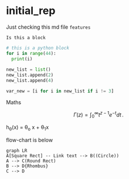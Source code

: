 # initial_rep

Just checking this md file `features`

```
Is this a block
```

```python
# this is a python block
for i in range(44):
  print(i)
  
new_list = list()
new_list.append(2)
new_list.append(4)

var_new = [i for i in new_list if i != 3]
```
Maths

$$
\Gamma(z) = \int_0^\infty t^{z-1}e^{-t}dt\,.
$$

h<sub>&theta;</sub>(x) = &theta;<sub>o</sub> x + &theta;<sub>1</sub>x

flow-chart is below

```mermaid
graph LR
A[Square Rect] -- Link text --> B((Circle))
A --> C(Round Rect)
B --> D{Rhombus}
C --> D
```
